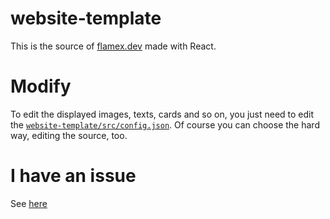 # website-template
This is the source of [flamex.dev](https://flamex.dev) made with React.

# Modify
To edit the displayed images, texts, cards and so on, you just need to edit the [`website-template/src/config.json`](https://github.com/flamexdev/website-template/blob/main/website-template/src/config.json).
Of course you can choose the hard way, editing the source, too.

# I have an issue
See [here](https://github.com/flamexdev/website-template/issues/new)
